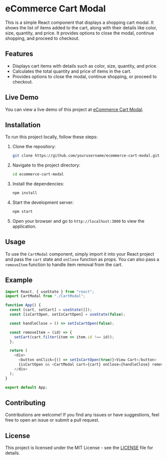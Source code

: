 
# eCommerce Cart Modal

This is a simple React component that displays a shopping cart modal. It shows the list of items added to the cart, along with their details like color, size, quantity, and price. It provides options to close the modal, continue shopping, and proceed to checkout.

## Features

- Displays cart items with details such as color, size, quantity, and price.
- Calculates the total quantity and price of items in the cart.
- Provides options to close the modal, continue shopping, or proceed to checkout.

## Live Demo

You can view a live demo of this project at [eCommerce Cart Modal](https://ecommerce-card-project.vercel.app/).

## Installation

To run this project locally, follow these steps:

1. Clone the repository:
   ```bash
   git clone https://github.com/yourusername/ecommerce-cart-modal.git
   ```

2. Navigate to the project directory:
   ```bash
   cd ecommerce-cart-modal
   ```

3. Install the dependencies:
   ```bash
   npm install
   ```

4. Start the development server:
   ```bash
   npm start
   ```

5. Open your browser and go to `http://localhost:3000` to view the application.

## Usage

To use the `CartModal` component, simply import it into your React project and pass the `cart` state and `onClose` function as props. You can also pass a `removeItem` function to handle item removal from the cart.

## Example

```javascript
import React, { useState } from "react";
import CartModal from "./CartModal";

function App() {
  const [cart, setCart] = useState([]);
  const [isCartOpen, setIsCartOpen] = useState(false);

  const handleClose = () => setIsCartOpen(false);

  const removeItem = (id) => {
    setCart(cart.filter(item => item.id !== id));
  };

  return (
    <div>
      <button onClick={() => setIsCartOpen(true)}>View Cart</button>
      {isCartOpen && <CartModal cart={cart} onClose={handleClose} removeItem={removeItem} />}
    </div>
  );
}

export default App;
```

## Contributing

Contributions are welcome! If you find any issues or have suggestions, feel free to open an issue or submit a pull request.

## License

This project is licensed under the MIT License - see the [LICENSE](LICENSE) file for details.
